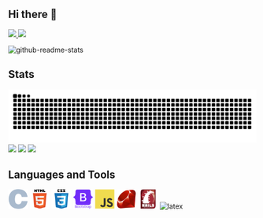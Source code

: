 ## Hi there 👋



<p align="left">
  <a href="https://github.com/hayase-m">
    <img height="20" src="https://komarev.com/ghpvc/?username=hayase-m" />
  </a>
  <a href="https://github.com/hayase-m">
    <img height="20" src="https://img.shields.io/github/followers/hayase-m?label=follow&logo=github&style=flat" />
  </a>
 <!-- <a href="http://qiita.com/hayase-m">
    <img height="20" src="https://qiita-badge.apiapi.app/s/hayase-m/posts.svg" />
  </a>
  <a href="http://qiita.com/hayase-m">
    <img height="20" src="https://qiita-badge.apiapi.app/s/hayase-m/contributions.svg" />
  </a>
  <a href="https://zenn.dev/hayase-m">
    <img height="20" src="https://badgen.org/img/zenn/hayase-m/articles?style=plastic" />
  </a> -->
</p>


![github-readme-stats](https://hayase-status-874q.vercel.app/api/?username=hayase-m)

## Stats
![](https://raw.githubusercontent.com/hayase-m/hayase-m/output/github-contribution-grid-snake.svg)
![](http://github-profile-summary-cards.vercel.app/api/cards/profile-details?username=hayase-m&theme=gruvbox)
![](http://github-profile-summary-cards.vercel.app/api/cards/repos-per-language?username=hayase-m&theme=gruvbox)
![](http://github-profile-summary-cards.vercel.app/api/cards/most-commit-language?username=hayase-m&theme=gruvbox)
<!--![](http://github-profile-summary-cards.vercel.app/api/cards/stats?username=hayase-m&theme=gruvbox)
![](http://github-profile-summary-cards.vercel.app/api/cards/productive-time?username=hayase-m&theme=gruvbox&utcOffset=9)-->


## Languages and Tools
<p align="left"> 

 <img src="https://raw.githubusercontent.com/devicons/devicon/master/icons/c/c-original.svg" alt="c" width="40" height="40"/> 
 <img src="https://raw.githubusercontent.com/devicons/devicon/master/icons/html5/html5-original-wordmark.svg" alt="html5" width="40" height="40"/> 
   <img src="https://raw.githubusercontent.com/devicons/devicon/master/icons/css3/css3-original-wordmark.svg" alt="css3" width="40" height="40"/> 
  <img src="https://raw.githubusercontent.com/devicons/devicon/master/icons/bootstrap/bootstrap-plain-wordmark.svg" alt="bootstrap" width="40" height="40"/> 
  <img src="https://raw.githubusercontent.com/devicons/devicon/master/icons/javascript/javascript-original.svg" alt="javascript" width="40" height="40"/> 
      <img src="https://raw.githubusercontent.com/devicons/devicon/master/icons/ruby/ruby-original.svg" alt="ruby" width="40" height="40"/> 
  <img src="https://raw.githubusercontent.com/devicons/devicon/master/icons/rails/rails-original-wordmark.svg" alt="rails" width="40" height="40"/> 
 <img src="https://upload.wikimedia.org/wikipedia/commons/9/92/LaTeX_logo.svg" alt="latex" width="40" height="40"/> 
</p>

<!--
## Trophy
![trophy](https://github-profile-trophy.vercel.app/?username=hayase-m&theme=gruvbox)
-->

<!--
**hayase-m/hayase-m** is a ✨ _special_ ✨ repository because its `README.md` (this file) appears on your GitHub profile.

Here are some ideas to get you started:

- 🔭 I’m currently working on ...
- 🌱 I’m currently learning ...
- 👯 I’m looking to collaborate on ...
- 🤔 I’m looking for help with ...
- 💬 Ask me about ...
- 📫 How to reach me: ...
- 😄 Pronouns: ...
- ⚡ Fun fact: ...
-->
